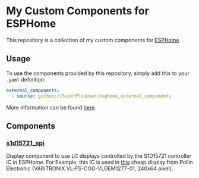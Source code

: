 # My Custom Components for ESPHome

This repository is a collection of my custom components for [ESPHome](https://esphome.io/)

## Usage

To use the components provided by this repository, simply add this to your `.yaml` definition:

```yaml
external_components:
  - source: github://SuperPlusUser/esphome_external_components
```
More information can be found [here](https://esphome.io/components/external_components.html).

## Components

### [s1d15721_spi](./components/s1d15721_spi/)

Display component to use LC displays controlled by the S1D15721 controller IC in ESPHome. For Example, this IC is used in [this](https://www.pollin.de/p/varitronix-lcd-cog-vlgem1277-01-240x64-pixel-121713) cheap display from Pollin Electronic (VARITRONIX VL-FS-COG-VLGEM1277-01, 240x64 pixel).